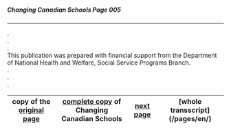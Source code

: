 ##### Changing Canadian Schools Page 005
***
.  
.  
.  
This publication was prepared with financial support
from the Department of National Health and Welfare,
Social Service Programs Branch.  
.  
.  
.  

copy of the [original page](/copies-from-original/CCS005.png)|[complete copy](/copies-from-original/BestCopy_Changing_Canadian_Schools_Perspectives_on_Disability_and_Inclusion.pdf) of Changing Canadian Schools|[next page](Changing_Canadian_Schools-006) |[whole transscript] (/pages/en/)
---|---|---|---

